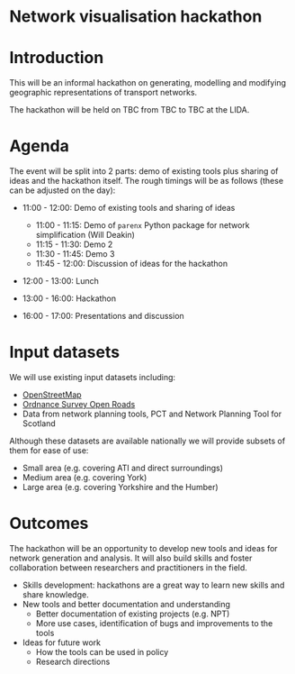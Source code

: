 # Network visualisation hackathon


# Introduction

This will be an informal hackathon on generating, modelling and
modifying geographic representations of transport networks.

The hackathon will be held on TBC from TBC to TBC at the LIDA.

# Agenda

The event will be split into 2 parts: demo of existing tools plus
sharing of ideas and the hackathon itself. The rough timings will be as
follows (these can be adjusted on the day):

- 11:00 - 12:00: Demo of existing tools and sharing of ideas

  - 11:00 - 11:15: Demo of `parenx` Python package for network
    simplification (Will Deakin)
  - 11:15 - 11:30: Demo 2
  - 11:30 - 11:45: Demo 3
  - 11:45 - 12:00: Discussion of ideas for the hackathon

- 12:00 - 13:00: Lunch

- 13:00 - 16:00: Hackathon

- 16:00 - 17:00: Presentations and discussion

# Input datasets

We will use existing input datasets including:

- [OpenStreetMap](https://www.openstreetmap.org/)
- [Ordnance Survey Open
  Roads](https://www.ordnancesurvey.co.uk/business-and-government/products/os-open-roads.html)
- Data from network planning tools, PCT and Network Planning Tool for
  Scotland

Although these datasets are available nationally we will provide subsets
of them for ease of use:

- Small area (e.g. covering ATI and direct surroundings)
- Medium area (e.g. covering York)
- Large area (e.g. covering Yorkshire and the Humber)

# Outcomes

The hackathon will be an opportunity to develop new tools and ideas for
network generation and analysis. It will also build skills and foster
collaboration between researchers and practitioners in the field.

- Skills development: hackathons are a great way to learn new skills and
  share knowledge.
- New tools and better documentation and understanding
  - Better documentation of existing projects (e.g. NPT)
  - More use cases, identification of bugs and improvements to the tools
- Ideas for future work
  - How the tools can be used in policy
  - Research directions
